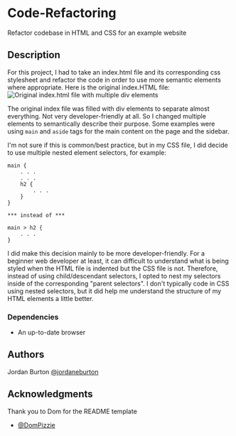 # Code-Refactoring
Refactor codebase in HTML and CSS for an example website

## Description

For this project, I had to take an index.html file and its corresponding css stylesheet and refactor the code in order to use more semantic elements where appropriate. Here is the original index.HTML file:
![Original index.html file with multiple div elements](./images/original-code.jpg)

The original index file was filled with div elements to separate almost everything. Not very developer-friendly at all. So I changed multiple elements to semantically describe their purpose. Some examples were using `main` and `aside` tags for the main content on the page and the sidebar.

I'm not sure if this is common/best practice, but in my CSS file, I did decide to use multiple nested element selectors, for example: 
```
main {
    . . . 
    . . .
    h2 {
        . . .
    }
}

*** instead of ***

main > h2 {
    . . .
}

```
I did make this decision mainly to be more developer-friendly. For a beginner web developer at least, it can difficult to understand what is being styled when the HTML file is indented but the CSS file is not. Therefore, instead of using child/descendant selectors, I opted to nest my selectors inside of the corresponding "parent selectors". I don't typically code in CSS using nested selectors, but it did help me understand the structure of my HTML elements a little better.

### Dependencies

* An up-to-date browser

## Authors

Jordan Burton 
[@jordaneburton](https://github.com/jordaneburton)

## Acknowledgments
Thank you to Dom for the README template
* [@DomPizzie](https://twitter.com/dompizzie)
